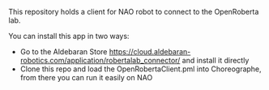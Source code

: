 This repository holds a client for NAO robot to connect to the OpenRoberta lab.

You can install this app in two ways:
* Go to the Aldebaran Store https://cloud.aldebaran-robotics.com/application/robertalab_connector/ and install it directly
* Clone this repo and load the OpenRobertaClient.pml into Choreographe, from there you can run it easily on NAO
